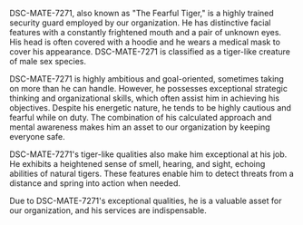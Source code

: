 DSC-MATE-7271, also known as "The Fearful Tiger," is a highly trained security guard employed by our organization. He has distinctive facial features with a constantly frightened mouth and a pair of unknown eyes. His head is often covered with a hoodie and he wears a medical mask to cover his appearance. DSC-MATE-7271 is classified as a tiger-like creature of male sex species.

DSC-MATE-7271 is highly ambitious and goal-oriented, sometimes taking on more than he can handle. However, he possesses exceptional strategic thinking and organizational skills, which often assist him in achieving his objectives. Despite his energetic nature, he tends to be highly cautious and fearful while on duty. The combination of his calculated approach and mental awareness makes him an asset to our organization by keeping everyone safe.

DSC-MATE-7271's tiger-like qualities also make him exceptional at his job. He exhibits a heightened sense of smell, hearing, and sight, echoing abilities of natural tigers. These features enable him to detect threats from a distance and spring into action when needed.

Due to DSC-MATE-7271's exceptional qualities, he is a valuable asset for our organization, and his services are indispensable.